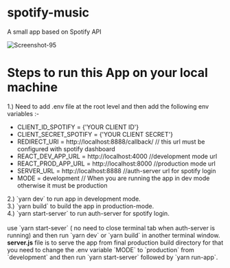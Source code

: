 # spotify-music
A small app based on Spotify API

<img src="https://i.ibb.co/nfF6M2v/Screenshot-95.png" alt="Screenshot-95" border="0">

<h1>Steps to run this App on your local machine</h1>

1.) Need to add .env file at the root level and then add the following env variables :- 
<ul>
<li>CLIENT_ID_SPOTIFY = {'YOUR CLIENT ID'}</li>
<li>CLIENT_SECRET_SPOTIFY = {'YOUR CLIENT SECRET'}</li>
<li>REDIRECT_URI = http://localhost:8888/callback/       // this url must be configured with spotify dashboard </li>
<li>REACT_DEV_APP_URL = http://localhost:4000         //development mode url</li>
<li>REACT_PROD_APP_URL = http://localhost:8000        //production mode url</li>
<li>SERVER_URL = http://localhost:8888                //auth-server url for spotify login</li>
<li>MODE = development   // When you are running the app in dev mode otherwise it must be production</li>
</ul>
2.) `yarn dev` to run app in development mode. <br/>
3.) `yarn build` to build the app in production-mode.<br/>
4.) `yarn start-server` to run auth-server for spotify login.<br/>
<br/>
use `yarn start-sever` ( no need to close terminal tab when auth-server is running) and then run `yarn dev` or `yarn build` in another terminal window.
<br/>
<b>server.js</b> file is to serve the app from final production build directory for that you need to change the .env variable `MODE` to `production` from `development` and then run `yarn start-server` followed by `yarn run-app`.
